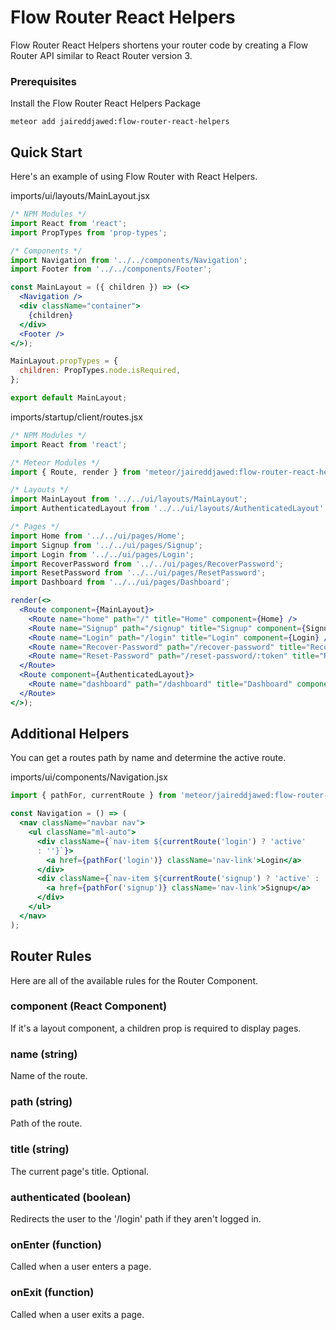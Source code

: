 <h1>Flow Router React Helpers</h1>

Flow Router React Helpers shortens your router code by creating a Flow Router API similar to React Router version 3.

### Prerequisites

Install the Flow Router React Helpers Package

```
meteor add jaireddjawed:flow-router-react-helpers
```

## Quick Start

Here's an example of using Flow Router with React Helpers.

imports/ui/layouts/MainLayout.jsx
```jsx
/* NPM Modules */
import React from 'react';
import PropTypes from 'prop-types';

/* Components */
import Navigation from '../../components/Navigation';
import Footer from '../../components/Footer';

const MainLayout = ({ children }) => (<>
  <Navigation />
  <div className="container">
    {children}
  </div>
  <Footer />
</>);

MainLayout.propTypes = {
  children: PropTypes.node.isRequired,
};

export default MainLayout;

```

imports/startup/client/routes.jsx

```jsx
/* NPM Modules */
import React from 'react';

/* Meteor Modules */
import { Route, render } from 'meteor/jaireddjawed:flow-router-react-helpers';

/* Layouts */
import MainLayout from '../../ui/layouts/MainLayout';
import AuthenticatedLayout from '../../ui/layouts/AuthenticatedLayout';

/* Pages */
import Home from '../../ui/pages/Home';
import Signup from '../../ui/pages/Signup';
import Login from '../../ui/pages/Login';
import RecoverPassword from '../../ui/pages/RecoverPassword';
import ResetPassword from '../../ui/pages/ResetPassword';
import Dashboard from '../../ui/pages/Dashboard';

render(<>
  <Route component={MainLayout}>
    <Route name="home" path="/" title="Home" component={Home} />
    <Route name="Signup" path="/signup" title="Signup" component={Signup} />
    <Route name="Login" path="/login" title="Login" component={Login} />
    <Route name="Recover-Password" path="/recover-password" title="Recover Password" component={RecoverPassword} />
    <Route name="Reset-Password" path="/reset-password/:token" title="Reset Password" component={ResetPassword} />
  </Route>
  <Route component={AuthenticatedLayout}>
    <Route name="dashboard" path="/dashboard" title="Dashboard" component={Dashboard} authenticated />
  </Route>
</>);
```

## Additional Helpers
You can get a routes path by name and determine the active route.

imports/ui/components/Navigation.jsx
```jsx
import { pathFor, currentRoute } from 'meteor/jaireddjawed:flow-router-react-helpers';

const Navigation = () => (
  <nav className="navbar nav">
    <ul className="ml-auto">
      <div className={`nav-item ${currentRoute('login') ? 'active'
      : ''}`}>
        <a href={pathFor('login')} className='nav-link'>Login</a>
      </div>
      <div className={`nav-item ${currentRoute('signup') ? 'active' : ''}`}>
        <a href={pathFor('signup')} className='nav-link'>Signup</a>
      </div>
    </ul>
  </nav>
);
```

## Router Rules

Here are all of the available rules for the Router Component.

### component (React Component)
If it's a layout component, a children prop is required to display pages.

### name (string)
Name of the route.

### path (string)
Path of the route.

### title (string)
The current page's title. Optional.

### authenticated (boolean)
Redirects the user to the '/login' path if they aren't logged in.

### onEnter (function)
Called when a user enters a page.

### onExit (function)
Called when a user exits a page.
